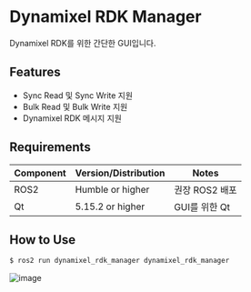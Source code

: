 # Dynamixel RDK Manager

Dynamixel RDK를 위한 간단한 GUI입니다.

## Features
- Sync Read 및 Sync Write 지원
- Bulk Read 및 Bulk Write 지원
- Dynamixel RDK 메시지 지원

## Requirements
| Component | Version/Distribution | Notes |
|-----------|----------------------|-------|
| ROS2 |  Humble or higher | 권장 ROS2 배포 |
| Qt | 5.15.2 or higher | GUI를 위한 Qt |

## How to Use
```bash
$ ros2 run dynamixel_rdk_manager dynamixel_rdk_manager
```

![image](../docs/images/rdk_manager_gui_sample.png)